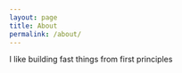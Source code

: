 ```yaml
---
layout: page
title: About
permalink: /about/
---
```


I like building fast things from first principles 
